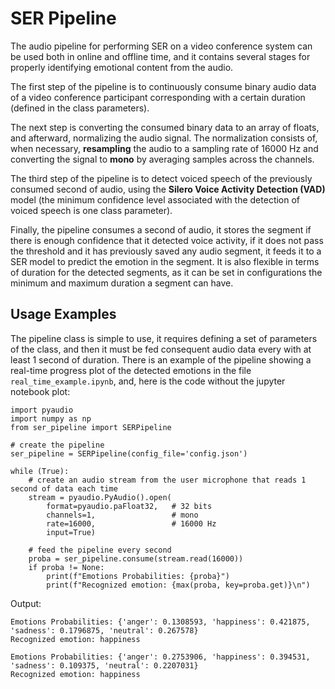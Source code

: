 
# SER Pipeline

The audio pipeline for performing SER on a video conference system can be used both in online and offline time, and it contains several stages for properly identifying emotional content from the audio.

The first step of the pipeline is to continuously consume binary audio data of a video conference participant corresponding with a certain duration (defined in the class parameters).

The next step is converting the consumed binary data to an array of floats, and afterward, normalizing the audio signal. The normalization consists of, when necessary, **resampling** the audio to a sampling rate of 16000 Hz and converting the signal to **mono** by averaging samples across the channels.

The third step of the pipeline is to detect voiced speech of the previously consumed second of audio, using the **Silero Voice Activity Detection (VAD)** model (the minimum confidence level associated with the detection of voiced speech is one class parameter). 

Finally, the pipeline consumes a second of audio, it stores the segment if there is enough confidence that it detected voice activity, if it does not pass the threshold and it has previously saved any audio segment, it feeds it to a SER model to predict the emotion in the segment. It is also flexible in terms of duration for the detected segments, as it can be set in configurations the minimum and maximum duration a segment can have.

## Usage Examples

The pipeline class is simple to use, it requires defining a set of parameters of the class, and then it must be fed consequent audio data every with at least 1 second of duration. There is an example of the pipeline showing a real-time progress plot of the detected emotions in the file `real_time_example.ipynb`, and, here is the code without the jupyter notebook plot:

    import pyaudio
    import numpy as np
    from ser_pipeline import SERPipeline

    # create the pipeline
    ser_pipeline = SERPipeline(config_file='config.json')

    while (True):
        # create an audio stream from the user microphone that reads 1 second of data each time
        stream = pyaudio.PyAudio().open(
            format=pyaudio.paFloat32,   # 32 bits
            channels=1,                 # mono
            rate=16000,                 # 16000 Hz
            input=True)

        # feed the pipeline every second
        proba = ser_pipeline.consume(stream.read(16000))
        if proba != None:
            print(f"Emotions Probabilities: {proba}")
            print(f"Recognized emotion: {max(proba, key=proba.get)}\n")


Output:

    Emotions Probabilities: {'anger': 0.1308593, 'happiness': 0.421875, 'sadness': 0.1796875, 'neutral': 0.267578}
    Recognized emotion: happiness

    Emotions Probabilities: {'anger': 0.2753906, 'happiness': 0.394531, 'sadness': 0.109375, 'neutral': 0.2207031}
    Recognized emotion: happiness
